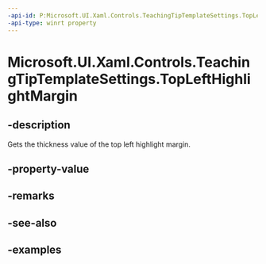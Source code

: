 ```yaml
---
-api-id: P:Microsoft.UI.Xaml.Controls.TeachingTipTemplateSettings.TopLeftHighlightMargin
-api-type: winrt property
---
```


# Microsoft.UI.Xaml.Controls.TeachingTipTemplateSettings.TopLeftHighlightMargin

<!--
public Windows.UI.Xaml.Thickness TopLeftHighlightMargin { get; set; }
-->

## -description

Gets the thickness value of the top left highlight margin.

## -property-value

## -remarks

## -see-also

## -examples

